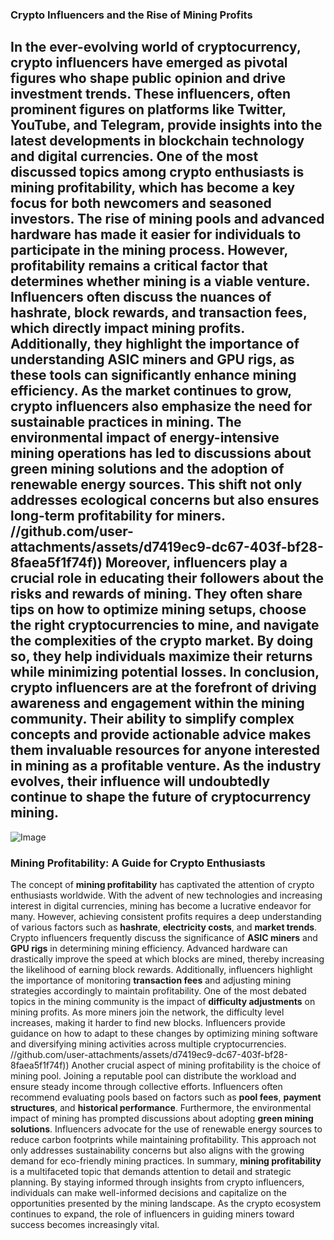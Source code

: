 ### Crypto Influencers and the Rise of Mining Profits
In the ever-evolving world of cryptocurrency, **crypto influencers** have emerged as pivotal figures who shape public opinion and drive investment trends. These influencers, often prominent figures on platforms like Twitter, YouTube, and Telegram, provide insights into the latest developments in blockchain technology and digital currencies. One of the most discussed topics among crypto enthusiasts is **mining profitability**, which has become a key focus for both newcomers and seasoned investors.
The rise of mining pools and advanced hardware has made it easier for individuals to participate in the mining process. However, profitability remains a critical factor that determines whether mining is a viable venture. Influencers often discuss the nuances of **hashrate**, **block rewards**, and **transaction fees**, which directly impact mining profits. Additionally, they highlight the importance of understanding **ASIC miners** and **GPU rigs**, as these tools can significantly enhance mining efficiency.
As the market continues to grow, crypto influencers also emphasize the need for sustainable practices in mining. The environmental impact of energy-intensive mining operations has led to discussions about **green mining solutions** and the adoption of renewable energy sources. This shift not only addresses ecological concerns but also ensures long-term profitability for miners.
 //github.com/user-attachments/assets/d7419ec9-dc67-403f-bf28-8faea5f1f74f))
Moreover, influencers play a crucial role in educating their followers about the risks and rewards of mining. They often share tips on how to optimize mining setups, choose the right cryptocurrencies to mine, and navigate the complexities of the crypto market. By doing so, they help individuals maximize their returns while minimizing potential losses.
In conclusion, **crypto influencers** are at the forefront of driving awareness and engagement within the mining community. Their ability to simplify complex concepts and provide actionable advice makes them invaluable resources for anyone interested in mining as a profitable venture. As the industry evolves, their influence will undoubtedly continue to shape the future of cryptocurrency mining.
---

![Image](https://github.com/user-attachments/assets/4a25d116-2220-4385-b08e-f287af8fcbc4)
### Mining Profitability: A Guide for Crypto Enthusiasts
The concept of **mining profitability** has captivated the attention of crypto enthusiasts worldwide. With the advent of new technologies and increasing interest in digital currencies, mining has become a lucrative endeavor for many. However, achieving consistent profits requires a deep understanding of various factors such as **hashrate**, **electricity costs**, and **market trends**.
Crypto influencers frequently discuss the significance of **ASIC miners** and **GPU rigs** in determining mining efficiency. Advanced hardware can drastically improve the speed at which blocks are mined, thereby increasing the likelihood of earning block rewards. Additionally, influencers highlight the importance of monitoring **transaction fees** and adjusting mining strategies accordingly to maintain profitability.
One of the most debated topics in the mining community is the impact of **difficulty adjustments** on mining profits. As more miners join the network, the difficulty level increases, making it harder to find new blocks. Influencers provide guidance on how to adapt to these changes by optimizing mining software and diversifying mining activities across multiple cryptocurrencies.
 //github.com/user-attachments/assets/d7419ec9-dc67-403f-bf28-8faea5f1f74f))
Another crucial aspect of mining profitability is the choice of mining pool. Joining a reputable pool can distribute the workload and ensure steady income through collective efforts. Influencers often recommend evaluating pools based on factors such as **pool fees**, **payment structures**, and **historical performance**.
Furthermore, the environmental impact of mining has prompted discussions about adopting **green mining solutions**. Influencers advocate for the use of renewable energy sources to reduce carbon footprints while maintaining profitability. This approach not only addresses sustainability concerns but also aligns with the growing demand for eco-friendly mining practices.
In summary, **mining profitability** is a multifaceted topic that demands attention to detail and strategic planning. By staying informed through insights from crypto influencers, individuals can make well-informed decisions and capitalize on the opportunities presented by the mining landscape. As the crypto ecosystem continues to expand, the role of influencers in guiding miners toward success becomes increasingly vital.
